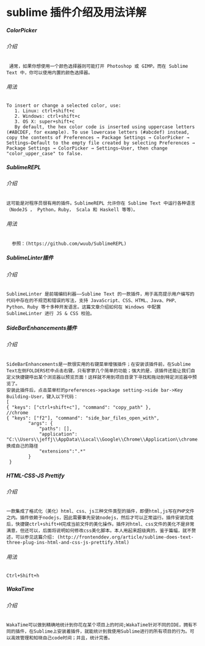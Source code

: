 # sublime 插件介绍及用法详解
##### ColorPicker
###### 介绍
     通常，如果你想使用一个颜色选择器则可能打开 Photoshop 或 GIMP。而在 Sublime Text 中，你可以使用内置的颜色选择器。

###### 用法
    To insert or change a selected color, use:
       1. Linux: ctrl+shift+c
       2. Windows: ctrl+shift+c
       3. OS X: super+shift+c
       By default, the hex color code is inserted using uppercase letters (#ABCDEF, for example). To use lowercase letters (#abcdef) instead, copy the contents of Preferences → Package Settings → ColorPicker → Settings—Default to the empty file created by selecting Preferences → Package Settings → ColorPicker → Settings—User, then change "color_upper_case" to false.
       
##### SublimeREPL
###### 介绍
    这可能是对程序员很有用的插件。SublimeREPL 允许你在 Sublime Text 中运行各种语言（NodeJS ， Python，Ruby， Scala 和 Haskell 等等）。
###### 用法
      参照：(https://github.com/wuub/SublimeREPL)
      
##### SublimeLinter插件
###### 介绍
    SublimeLinter 是前端编码利器——Sublime Text 的一款插件，用于高亮提示用户编写的代码中存在的不规范和错误的写法，支持 JavaScript、CSS、HTML、Java、PHP、Python、Ruby 等十多种开发语言。这篇文章介绍如何在 Windows 中配置 SublimeLinter 进行 JS & CSS 校验。
    
##### SideBarEnhancements插件
###### 介绍
    SideBarEnhancements是一款很实用的右键菜单增强插件；在安装该插件前，在Sublime Text左侧FOLDERS栏中点击右键，只有寥寥几个简单的功能；强大的是，该插件还能让我们自定义快捷键呼出某个浏览器以预览页面！这样就不用到项目目录下寻找和拖动到特定浏览器中预览了。
    安装此插件后，点击菜单栏的preferences->package setting->side bar->Key Building-User，键入以下代码：
    [   
    { "keys": ["ctrl+shift+c"], "command": "copy_path" },
    //chrome
    { "keys": ["f2"], "command": "side_bar_files_open_with",
            "args": {
                "paths": [],
                "application": "C:\\Users\\jeffj\\AppData\\Local\\Google\\Chrome\\Application\\chrome.exe",//换成自己的路径
                "extensions":".*"
            }
     }

##### HTML-CSS-JS Prettify
###### 介绍
    一款集成了格式化（美化）html、css、js三种文件类型的插件，即便html,js写在PHP文件之内。插件依赖于nodejs，因此需要事先安装nodejs，然后才可以正常运行。插件安装完成后，快捷键ctrl+shift+H完成当前文件的美化操作。插件对html、css文件的美化不是非常满意，但还可以，后面将说明如何修改css美化脚本。本人用起来超级爽的，鉴于篇幅，就不赘述，可以参见这篇介绍: (http://frontenddev.org/article/sublime-does-text-three-plug-ins-html-and-css-js-prettify.html)
###### 用法
```Ctrl+Shift+h```

##### WakaTime
###### 介绍
    WakaTime可以做到精确地统计到你花在某个项目上的时间;WakaTime针对不同的IDE，拥有不同的插件，在Sublime上安装着插件，就能统计到我使用Sublime进行的所有项目的行为。可以高效管理和知晓自己code时间；并且，统计完善。